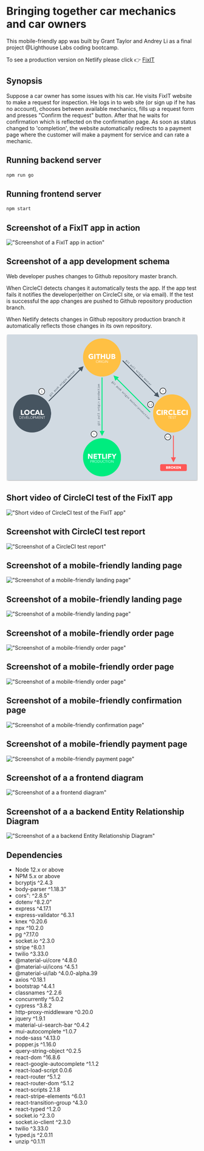 # Bringing together car mechanics and car owners

This mobile-friendly app was built by Grant Taylor and Andrey Li as a final project @Lighthouse Labs coding bootcamp.

To see a production version on Netlify please click 👉 [FixIT](https://fix-it-lhl.netlify.com/)

## Synopsis

Suppose a car owner has some issues with his car. He visits FixIT website to make a request for inspection. He logs in to web site (or sign up if he has no account), chooses between available mechanics, fills up a request form and presses "Confirm the request" button. After that he waits for confirmation which is reflected on the confirmation page. As soon as status changed to 'completion', the website automatically redirects to a payment page where the customer will make a payment for service and can rate a mechanic. 

## Running backend server

```sh
npm run go
```

## Running frontend server

```sh
npm start
```

## Screenshot of a FixIT app in action

!["Screenshot of a FixIT app in action"](https://media.giphy.com/media/ZBbs2P4a8zPsKFGM9m/giphy.gif)

## Screenshot of a app development schema

Web developer pushes changes to Github repository master branch. 

When CircleCI detects changes it automatically tests the app. If the app test fails it notifies the developer(either on CircleCI site, or via email). If the test is successful the app changes are pushed to Github repository production branch. 

When Netlify detects changes in Github repository production branch it automatically reflects those changes in its own repository.

!["Screenshot of a production schema"](https://github.com/hanuz06/scheduler/blob/master/public/images/scheduler-production-schema.png)

## Short video of CircleCI test of the FixIT app

!["Short video of CircleCI test of the FixIT app"](https://media.giphy.com/media/YmzFekCKwhD3s5x6bo/giphy.gif)

## Screenshot with CircleCI test report

!["Screenshot of a CircleCI test report"](https://github.com/hanuz06/FixIT/blob/master/Readme-pictures/CI-test.png)


## Screenshot of a mobile-friendly landing page

!["Screenshot of a mobile-friendly landing page"](https://raw.githubusercontent.com/hanuz06/FixIT/readme-branch/readme-pictures/fix-it-mobile-1.png)

## Screenshot of a mobile-friendly landing page

!["Screenshot of a mobile-friendly landing page"](https://github.com/hanuz06/FixIT/blob/readme-branch/readme-pictures/fix-it-mobile-2.png)

## Screenshot of a mobile-friendly order page

!["Screenshot of a mobile-friendly order page"](https://github.com/hanuz06/FixIT/blob/readme-branch/readme-pictures/fix-it-mobile-3.png)

## Screenshot of a mobile-friendly order page

!["Screenshot of a mobile-friendly order page"](https://github.com/hanuz06/FixIT/blob/readme-branch/Readme-pictures/fix-it-mobile-4.png)

## Screenshot of a mobile-friendly confirmation page

!["Screenshot of a mobile-friendly confirmation page"](https://github.com/hanuz06/FixIT/blob/readme-branch/readme-pictures/fix-it-mobile-5.png)

## Screenshot of a mobile-friendly payment page

!["Screenshot of a mobile-friendly payment page"](https://github.com/hanuz06/FixIT/blob/readme-branch/readme-pictures/fix-it-mobile-6.png)

## Screenshot of a a frontend diagram

!["Screenshot of a a frontend diagram"](https://github.com/hanuz06/FixIT/blob/master/Readme-pictures/FixIT-App-Diagram.png)

## Screenshot of a a backend Entity Relationship Diagram

!["Screenshot of a a backend Entity Relationship Diagram"](https://github.com/hanuz06/FixIT/blob/master/Readme-pictures/FixIT-ERD.png)


## Dependencies

- Node 12.x or above
- NPM 5.x or above
- bcryptjs ^2.4.3
- body-parser ^1.18.3"
- cors": ^2.8.5"
- dotenv ^8.2.0"
- express ^4.17.1
- express-validator ^6.3.1
- knex ^0.20.6
- npx ^10.2.0
- pg ^7.17.0
- socket.io ^2.3.0
- stripe ^8.0.1
- twilio ^3.33.0
- @material-ui/core ^4.8.0
- @material-ui/icons ^4.5.1
- @material-ui/lab ^4.0.0-alpha.39
- axios ^0.18.1
- bootstrap ^4.4.1
- classnames ^2.2.6
- concurrently ^5.0.2
- cypress ^3.8.2
- http-proxy-middleware ^0.20.0
- jquery ^1.9.1
- material-ui-search-bar ^0.4.2
- mui-autocomplete ^1.0.7
- node-sass ^4.13.0
- popper.js ^1.16.0
- query-string-object ^0.2.5
- react-dom ^16.8.6
- react-google-autocomplete ^1.1.2
- react-load-script 0.0.6
- react-router ^5.1.2
- react-router-dom ^5.1.2
- react-scripts 2.1.8
- react-stripe-elements ^6.0.1
- react-transition-group ^4.3.0
- react-typed ^1.2.0
- socket.io ^2.3.0
- socket.io-client ^2.3.0
- twilio ^3.33.0
- typed.js ^2.0.11
- unzip ^0.1.11